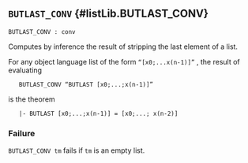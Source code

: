 ## `BUTLAST_CONV` {#listLib.BUTLAST_CONV}


```
BUTLAST_CONV : conv
```



Computes by inference the result of stripping the last element of a list.


For any object language list of the form `“[x0;...x(n-1)]”` ,
the result of evaluating
    
       BUTLAST_CONV “BUTLAST [x0;...;x(n-1)]”
    
is the theorem
    
       |- BUTLAST [x0;...;x(n-1)] = [x0;...; x(n-2)]
    



### Failure

`BUTLAST_CONV tm` fails if `tm` is an empty list.
